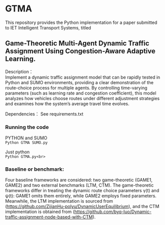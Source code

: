# GTMA
This repository provides the Python implementation for a paper submitted to IET Intelligent Transport Systems, titled 
## Game-Theoretic Multi-Agent Dynamic Traffic Assignment Using Congestion-Aware Adaptive Learning.

Description：<br> 
Implement a dynamic traffic assignment model that can be rapidly tested in Python and SUMO environments, providing a clear demonstration of the route-choice process for multiple agents. By controlling time-varying parameters (such as learning rate and congestion coefficient), this model analyzes how vehicles choose routes under different adjustment strategies and examines how the system’s average travel time evolves.

Dependencies：
See requirements.txt

### Running the code
PYTHON and SUMO <br> 
``
Python GTMA SUMO.py
``

Just python<br> 
``
Python GTMA.py<br> 
``

### Baseline or benchmark:
Four baseline frameworks are considered: two game-theoretic (GAME1, GAME2) and two external benchmarks (LTM, CTM). The game-theoretic frameworks differ in treating the dynamic route choice parameters γ(t) and ψ(t): GAME1 omits them entirely, while GAME2 employs fixed parameters. Meanwhile, the LTM implementation is sourced from (https://github.com/ZijianHu-polyu/DynamicUserEquilibrium), and the CTM implementation is obtained from (https://github.com/byq-luo/Dynamic-traffic-assignment-node-based-with-CTM).

